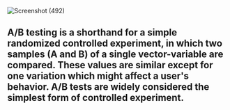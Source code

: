 ![Screenshot (492)](https://user-images.githubusercontent.com/89120960/205330091-0e6f5346-a02a-4ebb-9961-e010b8743823.png)
<h2>A/B testing is a shorthand for a simple randomized controlled experiment, in which two samples (A and B) of a single vector-variable are compared. These values are similar except for one variation which might affect a user's behavior. A/B tests are widely considered the simplest form of controlled experiment.</h2>
